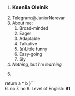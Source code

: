 1. ### Kseniia Oleinik
2. Telegram:@JuniorNerevar
3. About me:
	1. Broad-minded
	2. Eager
	3. Adaptable
	4. Talkative
	5. (a)Little funny
	6. Easy-going
	7. Sly
4. *Nothing*, but i'm *learning*
5.    ```function multiply(a, b){
  return a * b
}```    
6. no
7. no
8. Level of English: __B1__

 
